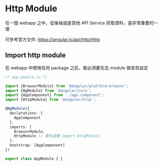 # Http Module

在一個 webapp 之中，從後端或是其他 API Service 抓取資料，是非常重要的一環

可參考官方文件:  https://angular.io/api/http/Http

## Import http module

在 webapp 中使用任何 package 之前，都必須要先去 module 做宣告設定

```ts
/* app.module.ts */

import {BrowserModule} from '@angular/platform-browser';
import {NgModule} from '@angular/core';
import {AppComponent} from './app.component';
import {HttpModule} from '@angular/http';

@NgModule({
  declarations: [
    AppComponent
  ],
  imports: [
    BrowserModule,
    HttpModule // 要在這裡 import HttpModule
  ],
  bootstrap: [AppComponent]
})

export class AppModule { }

```